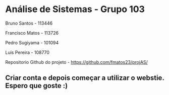 # Análise de Sistemas - Grupo 103


Bruno Santos - 113446

Francisco Matos - 113726

Pedro Sugiyama - 101094

Luís Pereira - 108770

Repositorio Github do projeto - https://github.com/fmatos23/projAS/

## Criar conta e depois começar a utilizar o webstie. Espero que goste :)
